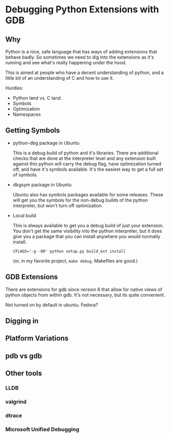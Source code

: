 # Debugging Python Extensions with GDB

## Why

Python is a nice, safe language that has ways of adding extensions
that behave badly. So sometimes we need to dig into the extensions as
it's running and see what's really happening under the hood.

This is aimed at people who have a decent understanding of python, and
a little bit of an understanding of C and how to use it.

Hurdles:

- Python land vs. C land.
- Symbols
- Optimization
- Namespaces

## Getting Symbols

- python-dbg package in Ubuntu 

   This is a debug build of python and it's libraries. There are
   additional checks that are done at the interpreter level and any
   extension built against this python will carry the debug flag, have
   optimization turned off, and have it's symbols available. It's the
   easiest way to get a full set of symbols.

- dbgsym package in Ubuntu

   Ubuntu also has symbols packages available for some releases.  These 
   will get you the symbols for the non-debug builds of the python 
   interpreter, but won't turn off optimization.
   
- Local build

   This is always available to get you a debug build of just your 
   extension. You don't get the same visibility into the python 
   interpreter, but it does give you a package that you can install 
   anywhere you would normally install.

   `CFLAGS='-g -O0' python setup.py build_ext install`

   (or, in my favorite project, `make debug`. Makefiles are good.)

## GDB Extensions

There are extensions for gdb since version 6 that allow for native
views of python objects from within gdb.  It's not necessary, but its
quite convenient.

Not turned on by default in ubuntu.  Fedora?

## Digging in
## Platform Variations
## pdb vs gdb

## Other tools
### LLDB
### valgrind
### dtrace
### Microsoft Unified Debugging

